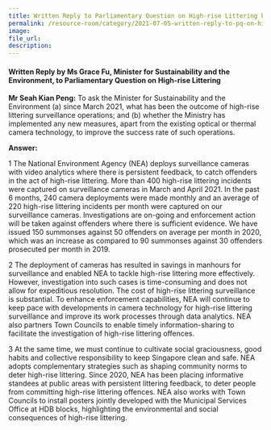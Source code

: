 ```yaml
---  
title: Written Reply to Parliamentary Question on High-rise Littering by Ms Grace Fu, Minister for Sustainability and the Environment  
permalink: /resource-room/category/2021-07-05-written-reply-to-pq-on-high-rise-littering/
image:  
file_url:  
description:  
---  
```


#### Written Reply by Ms Grace Fu, Minister for Sustainability and the Environment, to Parliamentary Question on High-rise Littering  

**Mr Seah Kian Peng:** To ask the Minister for Sustainability and the Environment (a) since March 2021, what has been the outcome of high-rise littering surveillance operations; and (b) whether the Ministry has implemented any new measures, apart from the existing optical or thermal camera technology, to improve the success rate of such operations.

**Answer:**

1 The National Environment Agency (NEA) deploys surveillance cameras with video analytics where there is persistent feedback, to catch offenders in the act of high-rise littering. More than 400 high-rise littering incidents were captured on surveillance cameras in March and April 2021. In the past 6 months, 240 camera deployments were made monthly and an average of 220 high-rise littering incidents per month were captured on our surveillance cameras. Investigations are on-going and enforcement action will be taken against offenders where there is sufficient evidence. We have issued 150 summonses against 50 offenders on average per month in 2020, which was an increase as compared to 90 summonses against 30 offenders prosecuted per month in 2019.

2 The deployment of cameras has resulted in savings in manhours for surveillance and enabled NEA to tackle high-rise littering more effectively. However, investigation into such cases is time-consuming and does not allow for expeditious resolution. The cost of high-rise littering surveillance is substantial. To enhance enforcement capabilities, NEA will continue to keep pace with developments in camera technology for high-rise littering surveillance and improve its work processes through data analytics.  NEA also partners Town Councils to enable timely information-sharing to facilitate the investigation of high-rise littering offences.

3 At the same time, we must continue to cultivate social graciousness, good habits and collective responsibility to keep Singapore clean and safe. NEA adopts complementary strategies such as shaping community norms to deter high-rise littering. Since 2020, NEA has been placing informative standees at public areas with persistent littering feedback, to deter people from committing high-rise littering offences. NEA also works with Town Councils to install posters jointly developed with the Municipal Services Office at HDB blocks, highlighting the environmental and social consequences of high-rise littering. 
